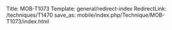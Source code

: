 Title: MOB-T1073
Template: general/redirect-index
RedirectLink: /techniques/T1470
save_as: mobile/index.php/Technique/MOB-T1073/index.html
